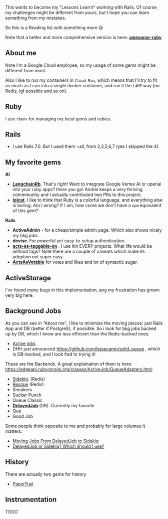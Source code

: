 This wants to become my "Lessons Learnt" working with Rails.
Of course my challenges might be different from yours, but I hope you can learn something from my mistakes.

So this is a Reading list with something more 😃

Note that a better and more comprehensive version is here: **[awesome-ruby](https://github.com/markets/awesome-ruby)**

## About me

Note I'm a Google Cloud employee, so my usage of some gems might be different from most.

Also I like to run my containers in `Cloud Run`, which means that I'll try to fit as much as I can
into a single docker container, and run it the `LAMP` way (no Redis, igf possible and so on).

## Ruby

I use `rbenv` for managing my local gems and *rubies*.

## Rails

* I use Rails 7.0. But I used them ~all, from 2,3,5,6,7 (yes I skipped the 4).

## My favorite gems

**AI**

* **[LangchainRb](https://github.com/andreibondarev/langchainrb)**. That's right! Want to integrate Google Vertex AI or openai into your ruby apps? there you go!
  Andrei keeps a very thriving commmunity and I actually contributed two PRs to this project.
* **[lolcat](https://github.com/busyloop/lolcat)**. I like to think that Ruby is a colorful language, and everything else is boring. Am I wrong? If I am, how come we don't have a `npm` equivalent of this gem?

**Rails**

* **ActiveAdmin** - for a cheap/simple admin page. Which also shows nicely my bkg jobs.
* **devise**. For powerful yet easy-to-setup authentication.
* [**acts-as-taggable-on**](https://github.com/mbleigh/acts-as-taggable-on) . I use itin EVERY projects. What life would be without tags? Note there are a couple of caveats which make its adoption not super easy.
* **[ActsAsVotable](https://github.com/ryanto/acts_as_votable)** for votes and likes and lot of syntactic sugar.

## ActiveStorage

I've found *many* bugs in this implementation, ang my frustration has grown very big here.

## Background Jobs

As you can see in "About me", I like to minimize the moving pieces: just Rails App and DB (better if PostgreS), if possible. So i look for bkg jobs backed up by DB, which I know are less efficient than the Redis-backed ones.

* [Active jobs](https://edgeguides.rubyonrails.org/active_job_basics.html)
* DHH just announced https://github.com/basecamp/solid_queue , which is DB-backed, and I look fwd to trying it!

These are the Backends. A great explaination of them is here: https://edgeapi.rubyonrails.org/classes/ActiveJob/QueueAdapters.html

* [Sidekiq](https://github.com/sidekiq/sidekiq/wiki/Active-Job). (Redis)
* [Resque](https://github.com/resque/resque/wiki/ActiveJob) (Redis)
* Sneakers
* Sucker Punch
* Queue Classic
* **[DelayedJob](https://github.com/collectiveidea/delayed_job)** (DB). Currently my favorite
* Que
* Good Job

Some people think opposite to me and probably for large volumes it matters:

* [Moving Jobs From DelayedJob to Sidekiq](https://github.com/forem/forem/issues/5305)
* [DelayedJob or Sidekiq? Which should I use?](https://www.reddit.com/r/rails/comments/99x86q/delayedjob_or_sidekiq_which_should_i_use/)

## History

There are actually two gems for history
* [PaperTrail](https://github.com/paper-trail-gem/paper_trail)

## Instrumentation

TODO
